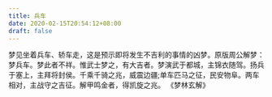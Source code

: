 ```yaml
---
title: 兵车
date: 2020-02-15T20:54:12+08:00
draft: false
---
```


梦见坐着兵车、轿车走，这是预示即将发生不吉利的事情的凶梦。原版周公解梦：梦兵车。梦此者不祥。惟武士梦之，有大吉者。梦演武于都城，主锦衣随驾。扬兵于塞上，主拜将封侯。千乘千骑之兆，威震边疆;单车匹马之征，民安物阜。两车相对，主战守之吉征。解甲鸣金者，得凯旋之兆。 《梦林玄解》
